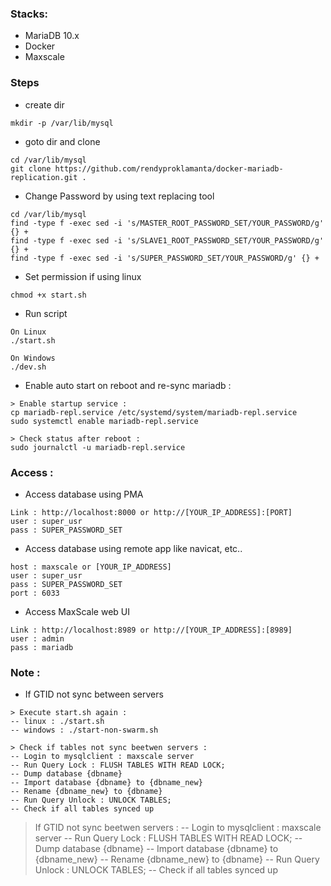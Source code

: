 ### Stacks:
- MariaDB 10.x
- Docker
- Maxscale

### Steps
- create dir
```
mkdir -p /var/lib/mysql
```

- goto dir and clone
```
cd /var/lib/mysql
git clone https://github.com/rendyproklamanta/docker-mariadb-replication.git .
```

- Change Password by using text replacing tool
```
cd /var/lib/mysql
find -type f -exec sed -i 's/MASTER_ROOT_PASSWORD_SET/YOUR_PASSWORD/g' {} +
find -type f -exec sed -i 's/SLAVE1_ROOT_PASSWORD_SET/YOUR_PASSWORD/g' {} +
find -type f -exec sed -i 's/SUPER_PASSWORD_SET/YOUR_PASSWORD/g' {} +
```

- Set permission if using linux
```
chmod +x start.sh
```
- Run script
```
On Linux
./start.sh

On Windows
./dev.sh
```

- Enable auto start on reboot and re-sync mariadb :
```
> Enable startup service :
cp mariadb-repl.service /etc/systemd/system/mariadb-repl.service
sudo systemctl enable mariadb-repl.service

> Check status after reboot :
sudo journalctl -u mariadb-repl.service
```

### Access :
- Access database using PMA
```
Link : http://localhost:8000 or http://[YOUR_IP_ADDRESS]:[PORT]
user : super_usr
pass : SUPER_PASSWORD_SET
```

- Access database using remote app like navicat, etc..
```
host : maxscale or [YOUR_IP_ADDRESS]
user : super_usr
pass : SUPER_PASSWORD_SET
port : 6033
```

- Access MaxScale web UI
```
Link : http://localhost:8989 or http://[YOUR_IP_ADDRESS]:[8989]
user : admin
pass : mariadb
```

### Note :
- If GTID not sync between servers
```
> Execute start.sh again : 
-- linux : ./start.sh
-- windows : ./start-non-swarm.sh

> Check if tables not sync beetwen servers :
-- Login to mysqlclient : maxscale server
-- Run Query Lock : FLUSH TABLES WITH READ LOCK;
-- Dump database {dbname}
-- Import database {dbname} to {dbname_new}
-- Rename {dbname_new} to {dbname} 
-- Run Query Unlock : UNLOCK TABLES;
-- Check if all tables synced up
```

> If GTID not sync beetwen servers :
-- Login to mysqlclient : maxscale server
-- Run Query Lock : FLUSH TABLES WITH READ LOCK;
-- Dump database {dbname}
-- Import database {dbname} to {dbname_new}
-- Rename {dbname_new} to {dbname} 
-- Run Query Unlock : UNLOCK TABLES;
-- Check if all tables synced up
```